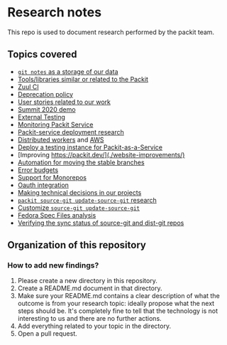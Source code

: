 # Research notes

This repo is used to document research performed by the packit team.

## Topics covered

- [`git notes` as a storage of our data](./git_notes)
- [Tools/libraries similar or related to the Packit](./automation-tools)
- [Zuul CI](./zuul)
- [Deprecation policy](./deprecation)
- [User stories related to our work](./user-stories/)
- [Summit 2020 demo](summit-demo/)
- [External Testing](external-testing/)
- [Monitoring Packit Service](monitoring/)
- [Packit-service deployment research](ps_deployment)
- [Distributed workers](distributed-workers) and [AWS](AWS-SQS-RDS)
- [Deploy a testing instance for Packit-as-a-Service](./deploy-packit-pr/)
- [Improving https://packit.dev/](./website-improvements/)
- [Automation for moving the stable branches](./automation-for-stable-branches)
- [Error budgets](./error-budgets/)
- [Support for Monorepos](./monorepo-support/README.md)
- [Oauth integration](./oauth)
- [Making technical decisions in our projects](./making-decisions/)
- [`packit source-git update-source-git` research](./update-source-git/)
- [Customize `source-git update-source-git`](./customize-update-dist-git/)
- [Fedora Spec Files analysis](./fedora-spec-files/)
- [Verifying the sync status of source-git and dist-git repos](source-git-sync-status/README.md)

## Organization of this repository

### How to add new findings?

1. Please create a new directory in this repository.
2. Create a README.md document in that directory.
3. Make sure your README.md contains a clear description of what the outcome is
   from your research topic: ideally propose what the next steps should be.
   It's completely fine to tell that the technology is not interesting to us
   and there are no further actions.
4. Add everything related to your topic in the directory.
5. Open a pull request.
